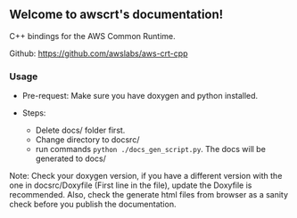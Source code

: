 ## Welcome to awscrt's documentation!

C++ bindings for the AWS Common Runtime.

Github: https://github.com/awslabs/aws-crt-cpp

### Usage

- Pre-request: Make sure you have doxygen and python installed.

- Steps:
  - Delete docs/ folder first.
  - Change directory to docsrc/
  - run commands `python ./docs_gen_script.py`. The docs will be generated to docs/

Note: Check your doxygen version, if you have a different version with the one in docsrc/Doxyfile (First line in the file), update the Doxyfile is recommended. Also, check the generate html files from browser as a sanity check before you publish the documentation.
